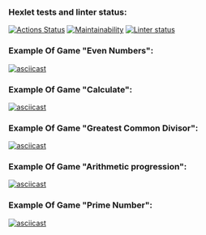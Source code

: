 ### Hexlet tests and linter status:

[![Actions Status](https://github.com/slavakokorin/frontend-project-lvl1/workflows/hexlet-check/badge.svg)](https://github.com/slavakokorin/frontend-project-lvl1/actions)
[![Maintainability](https://api.codeclimate.com/v1/badges/a99a88d28ad37a79dbf6/maintainability)](https://codeclimate.com/github/slavakokorin/frontend-project-lvl1)
[![Linter status](https://github.com/slavakokorin/frontend-project-lvl1/actions/workflows/main.yml/badge.svg)](https://github.com/slavakokorin/frontend-project-lvl1/actions/workflows/main.yml)

### Example Of Game "Even Numbers":

[![asciicast](https://asciinema.org/a/SHHS1I3MOBgzTf2MCzxRs4jqX.svg)](https://asciinema.org/a/SHHS1I3MOBgzTf2MCzxRs4jqX)

### Example Of Game "Calculate":

[![asciicast](https://asciinema.org/a/8eIzGIjmbtGZ0OvkOLUHEmjL6.svg)](https://asciinema.org/a/8eIzGIjmbtGZ0OvkOLUHEmjL6)

### Example Of Game "Greatest Common Divisor":

[![asciicast](https://asciinema.org/a/863pkrzwvcEfDIi8DTD5ssO0Q.svg)](https://asciinema.org/a/863pkrzwvcEfDIi8DTD5ssO0Q)

### Example Of Game "Arithmetic progression":

[![asciicast](https://asciinema.org/a/kyxWcODBB7NwW6m2a7wtaeflP.svg)](https://asciinema.org/a/kyxWcODBB7NwW6m2a7wtaeflP)

### Example Of Game "Prime Number":

[![asciicast](https://asciinema.org/a/7hmh4bMRByGmfzuQy7bqPFHfX.svg)](https://asciinema.org/a/7hmh4bMRByGmfzuQy7bqPFHfX)
